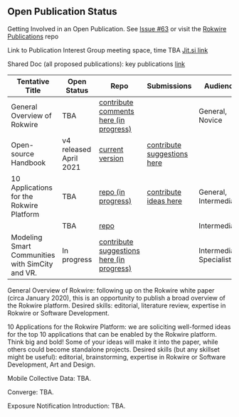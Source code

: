 ## Open Publication Status

Getting Involved in an Open Publication. See [Issue #63](https://github.com/rokwire/rokwire-community/issues/63) or visit the [Rokwire Publications](https://github.com/rokwire/rokwire-community/tree/master/Publications) repo

Link to Publication Interest Group meeting space, time TBA [Jit.si link](https://meet.jit.si/RokwireC)

Shared Doc (all proposed publications): key publications [link](https://docs.google.com/spreadsheets/d/13j2sS9V3VH6oZeaiZOLnMraCbFg_ddml/edit#gid=1014352494)

|  Tentative Title                            |  Open Status    | Repo    | Submissions | Audience                          |
|---------------------------------------------|-----------------|---------|-------------|-----------------------------------|
|  General Overview of Rokwire                |  TBA            |  [contribute comments here (in progress)](https://github.com/rokwire/rokwire-community/tree/master/Publications/General-Overview) |  |  General, Novice                   |
|  Open-source Handbook                       |  v4 released April 2021  |  [current version](https://figshare.com/articles/preprint/Open-source_Standards_Tutorial/14502045)       |  [contribute suggestions here](https://docs.google.com/forms/d/e/1FAIpQLSejNTC62D2W52jLuS97PYTdn9IXPF2NhvQ05WLbiXLq9D7u4A/viewform?usp=sf_link)        |
|  10 Applications for the Rokwire Platform   |  TBA            |  [repo (in progress)](https://github.com/rokwire/rokwire-community/tree/master/Publications/10-Applications) |  [contribute ideas here](https://docs.google.com/forms/d/e/1FAIpQLSeAhsaOE_RDSlglB60gIQy1L6o-ApZr0GkqHqpDcZGnE_6mgA/viewform) | General, Intermediate             |
|                      |  TBA            |  [repo]() | |  Intermediate      |
| Modeling Smart Communities with SimCity and VR.         |  In progress           |  [contribute suggestions here (in progress)](https://docs.google.com/document/d/1yFEZx5Rj3Nk3Y57O_yHpBmDBQEzUTBzHMJLmfQkdo8Y/edit) | |  Intermediate, Specialist        |

General Overview of Rokwire: following up on the Rokwire white paper (circa January 2020), this is an opportunity to publish a broad overview of the Rokwire platform. Desired skills: editorial, literature review, expertise in Rokwire or Software Development.  


10 Applications for the Rokwire Platform: we are soliciting well-formed ideas for the top 10 applications that can be enabled by the Rokwire platform. Think big and bold! Some of your ideas will make it into the paper, while others could become standalone projects. Desired skills (but any skillset might be useful): editorial, brainstorming, expertise in Rokwire or Software Development, Art and Design.  


Mobile Collective Data: TBA.


Converge: TBA.


Exposure Notification Introduction: TBA.

